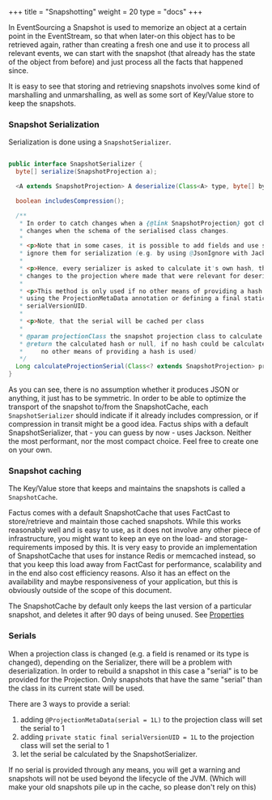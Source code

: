 +++
title = "Snapshotting"
weight = 20
type = "docs"
+++

In EventSourcing a Snapshot is used to memorize an object at a certain point in the EventStream, so that when later-on this object has to be retrieved again, 
rather than creating a fresh one and use it to process all relevant events, we can start with the snapshot (that already has the state of the object from before) 
and just process all the facts that happened since.
  
It is easy to see that storing and retrieving snapshots involves some kind of marshalling and unmarshalling, as well as some sort of Key/Value store to keep the snapshots. 

### Snapshot Serialization

Serialization is done using a `SnapshotSerializer`. 

```java

public interface SnapshotSerializer {
  byte[] serialize(SnapshotProjection a);

  <A extends SnapshotProjection> A deserialize(Class<A> type, byte[] bytes);

  boolean includesCompression();

  /**
   * In order to catch changes when a {@link SnapshotProjection} got changed, calculate a hash that
   * changes when the schema of the serialised class changes.
   *
   * <p>Note that in some cases, it is possible to add fields and use serializer-specific means to
   * ignore them for serialization (e.g. by using @JsonIgnore with Jackson).
   *
   * <p>Hence, every serializer is asked to calculate it's own hash, that should only change in case
   * changes to the projection where made that were relevant for deserialization.
   *
   * <p>This method is only used if no other means of providing a hash is used. Alternatives are
   * using the ProjectionMetaData annotation or defining a final static long field called
   * serialVersionUID.
   *
   * <p>Note, that the serial will be cached per class
   *
   * @param projectionClass the snapshot projection class to calculate the hash for
   * @return the calculated hash or null, if no hash could be calculated (makes snapshotting fail if
   *     no other means of providing a hash is used)
   */
  Long calculateProjectionSerial(Class<? extends SnapshotProjection> projectionClass);
}
```

As you can see, there is no assumption whether it produces JSON or anything, it just has to be symmetric. In order to be able to optimize the transport of the snapshot to/from the SnapshotCache, each `SnapshotSerializer` should indicate if it already includes compression, or if compression in transit might be a good idea.
Factus ships with a default SnapshotSerializer, that - you can guess by now - uses Jackson. Neither the most performant, nor the most compact choice. Feel free to create one on your own.

### Snapshot caching

The Key/Value store that keeps and maintains the snapshots is called a `SnapshotCache`.
 
Factus comes with a default SnapshotCache that uses FactCast to store/retrieve and maintain those cached snapshots. While this works reasonably well and is easy to use, as it does not involve any other piece of infrastructure, you might want to keep an eye on the load- and storage-requirements imposed by this.
It is very easy to provide an implementation of SnapshotCache that uses for instance Redis or memcached instead, so that you keep this load away from FactCast for performance, scalability and in the end also cost efficiency reasons. Also it has an effect on the availability and maybe responsiveness of your application, but this is obviously outside of the scope of this document.

The SnapshotCache by default only keeps the last version of a particular snapshot, and deletes it after 90 days of being unused. 
See [Properties](/setup/properties)

### Serials

When a projection class is changed (e.g. a field is renamed or its type is changed), depending on the Serializer, there will be a problem with deserialization.
In order to rebuild a snapshot in this case a "serial" is to be provided for the Projection.
Only snapshots that have the same "serial" than the class in its current state will be used.

There are 3 ways to provide a serial:

1. adding `@ProjectionMetaData(serial = 1L)` to the projection class will set the serial to 1
2. adding `private static final serialVersionUID = 1L` to the projection class will set the serial to 1
3. let the serial be calculated by the SnapshotSerializer.

If no serial is provided through any means, you will get a warning and snapshots will not be used beyond the lifecycle of the JVM. (Which will make your old snapshots pile up in the cache, so please don't rely on this)
